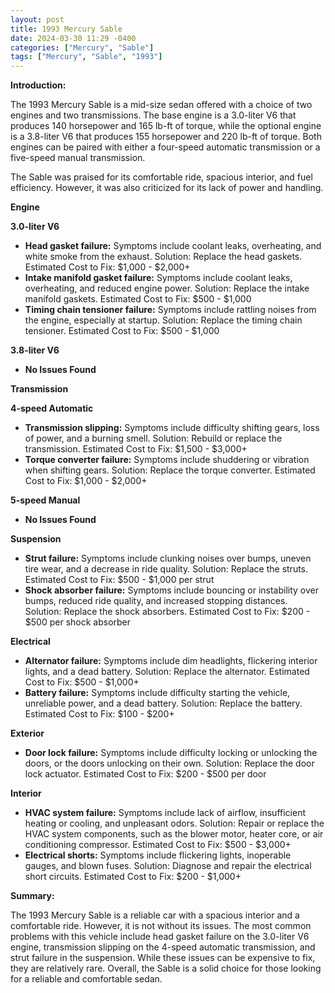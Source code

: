 ```yaml
---
layout: post
title: 1993 Mercury Sable
date: 2024-03-30 11:29 -0400
categories: ["Mercury", "Sable"]
tags: ["Mercury", "Sable", "1993"]
---
```

**Introduction:**

The 1993 Mercury Sable is a mid-size sedan offered with a choice of two engines and two transmissions. The base engine is a 3.0-liter V6 that produces 140 horsepower and 165 lb-ft of torque, while the optional engine is a 3.8-liter V6 that produces 155 horsepower and 220 lb-ft of torque. Both engines can be paired with either a four-speed automatic transmission or a five-speed manual transmission.

The Sable was praised for its comfortable ride, spacious interior, and fuel efficiency. However, it was also criticized for its lack of power and handling.

**Engine**

**3.0-liter V6**

* **Head gasket failure:** Symptoms include coolant leaks, overheating, and white smoke from the exhaust. Solution: Replace the head gaskets. Estimated Cost to Fix: $1,000 - $2,000+
* **Intake manifold gasket failure:** Symptoms include coolant leaks, overheating, and reduced engine power. Solution: Replace the intake manifold gaskets. Estimated Cost to Fix: $500 - $1,000
* **Timing chain tensioner failure:** Symptoms include rattling noises from the engine, especially at startup. Solution: Replace the timing chain tensioner. Estimated Cost to Fix: $500 - $1,000

**3.8-liter V6**

* **No Issues Found**

**Transmission**

**4-speed Automatic**

* **Transmission slipping:** Symptoms include difficulty shifting gears, loss of power, and a burning smell. Solution: Rebuild or replace the transmission. Estimated Cost to Fix: $1,500 - $3,000+
* **Torque converter failure:** Symptoms include shuddering or vibration when shifting gears. Solution: Replace the torque converter. Estimated Cost to Fix: $1,000 - $2,000+

**5-speed Manual**

* **No Issues Found**

**Suspension**

* **Strut failure:** Symptoms include clunking noises over bumps, uneven tire wear, and a decrease in ride quality. Solution: Replace the struts. Estimated Cost to Fix: $500 - $1,000 per strut
* **Shock absorber failure:** Symptoms include bouncing or instability over bumps, reduced ride quality, and increased stopping distances. Solution: Replace the shock absorbers. Estimated Cost to Fix: $200 - $500 per shock absorber

**Electrical**

* **Alternator failure:** Symptoms include dim headlights, flickering interior lights, and a dead battery. Solution: Replace the alternator. Estimated Cost to Fix: $500 - $1,000+
* **Battery failure:** Symptoms include difficulty starting the vehicle, unreliable power, and a dead battery. Solution: Replace the battery. Estimated Cost to Fix: $100 - $200+

**Exterior**

* **Door lock failure:** Symptoms include difficulty locking or unlocking the doors, or the doors unlocking on their own. Solution: Replace the door lock actuator. Estimated Cost to Fix: $200 - $500 per door

**Interior**

* **HVAC system failure:** Symptoms include lack of airflow, insufficient heating or cooling, and unpleasant odors. Solution: Repair or replace the HVAC system components, such as the blower motor, heater core, or air conditioning compressor. Estimated Cost to Fix: $500 - $3,000+
* **Electrical shorts:** Symptoms include flickering lights, inoperable gauges, and blown fuses. Solution: Diagnose and repair the electrical short circuits. Estimated Cost to Fix: $200 - $1,000+

**Summary:**

The 1993 Mercury Sable is a reliable car with a spacious interior and a comfortable ride. However, it is not without its issues. The most common problems with this vehicle include head gasket failure on the 3.0-liter V6 engine, transmission slipping on the 4-speed automatic transmission, and strut failure in the suspension. While these issues can be expensive to fix, they are relatively rare. Overall, the Sable is a solid choice for those looking for a reliable and comfortable sedan.
